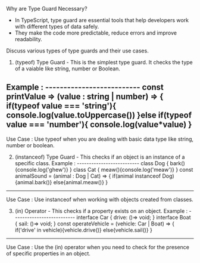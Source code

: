Why are Type Guard Necessary?
- In TypeScript, type guard are essential tools that help developers work with different types of data safely.
- They make the code more predictable, reduce errors and improve readability.

Discuss various types of type guards and their use cases.
01) (typeof) Type Guard -
This is the simplest type guard. It checks the type of a vaiable like string, number or Boolean.

Example : --------------------------
const printValue => (value : string | number) => {
	if(typeof value === 'string'){
	console.log(value.toUppercase())
    }else if(typeof value === 'number'){
        console.log(value*value)
    }
-------------------------------------
Use Case : Use typeof when you are dealing with basic data type like string, number or boolean.

02) (instanceof) Type Guard -
This checks if an object is an instance of a specific class.
Example :  --------------------------
class Dog {
    bark(){console.log('ghew')}
}
class Cat {
    meaw(){console.log('meaw')}
}
const animalSound = (animal : Dog | Cat) => {
    if(animal instanceof Dog){animal.bark()}
    else{animal.meaw()}
}
-------------------------------------
Use Case : Use instanceof when working with objects created from classes.

03) (in) Operator -
This checks if a property exists on an object.
Example : --------------------------
interface Car {
    drive: ()=> void;
}
interface Boat {
    sail: ()=> void;
}
const operateVehicle = (vehicle: Car | Boat) => {
    if('drive' in vehicle){vehicle.drive()}
    else{vehicle.sail()}
}
-------------------------------------
Use Case : Use the (in) operator when you need to check for the presence of specific properties in an object.